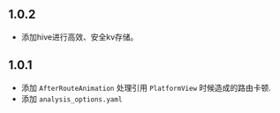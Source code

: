 ## 1.0.2

- 添加hive进行高效、安全kv存储。

## 1.0.1

- 添加 `AfterRouteAnimation` 处理引用 `PlatformView` 时候造成的路由卡顿.
- 添加 `analysis_options.yaml`